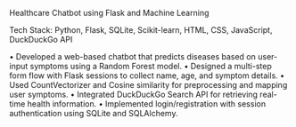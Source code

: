Healthcare Chatbot using Flask and Machine Learning

Tech Stack: Python, Flask, SQLite, Scikit-learn, HTML, CSS, JavaScript, DuckDuckGo API
 
• Developed a web-based chatbot that predicts diseases based on user-input symptoms using a Random Forest model.
• Designed a multi-step form flow with Flask sessions to collect name, age, and symptom details.
• Used CountVectorizer and Cosine similarity for preprocessing and mapping user symptoms.
• Integrated DuckDuckGo Search API for retrieving real-time health information.
• Implemented login/registration with session authentication using SQLite and SQLAlchemy.
